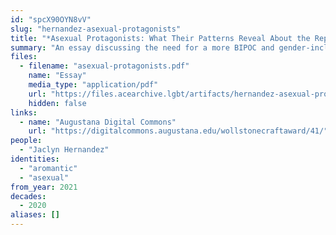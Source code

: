 ```yaml
---
id: "spcX90OYN8vV"
slug: "hernandez-asexual-protagonists"
title: "*Asexual Protagonists: What Their Patterns Reveal About the Representation of Asexuality*"
summary: "An essay discussing the need for a more BIPOC and gender-inclusive representation of asexuality in fiction literature"
files:
  - filename: "asexual-protagonists.pdf"
    name: "Essay"
    media_type: "application/pdf"
    url: "https://files.acearchive.lgbt/artifacts/hernandez-asexual-protagonists/asexual-protagonists.pdf"
    hidden: false
links:
  - name: "Augustana Digital Commons"
    url: "https://digitalcommons.augustana.edu/wollstonecraftaward/41/"
people:
  - "Jaclyn Hernandez"
identities:
  - "aromantic"
  - "asexual"
from_year: 2021
decades:
  - 2020
aliases: []
---
```

